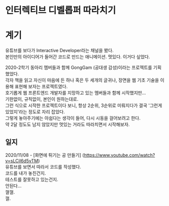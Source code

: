 인터렉티브 디벨롭퍼 따라치기
============================

# 계기  
유튜브를 보다가 Interactive Developer라는 채널을 봤다.  
본인만의 아이디어가 들어간 코드로 만드는 애니메이션.
멋있다.
이거다 싶었다.  
 
2020-2학기 동아리 멤버들과 함께 GongGam (공대생 감성)이라는 프로젝트를 기획했었다.  
각자 책을 읽고 자신이 마음에 든 하나 혹은 두 세개의 글귀나, 장면을 웹 기초 기술을 이용해 표현해 보자는 프로젝트였다.  
호기롭게 웹 프론트엔드 개발자를 지망하고 있는 멤버들과 함께 시작했지만...  
기한없이, 규칙없이, 본인이 원하는대로.  
그런 식으로 시작한 프로젝트이다 보니, 항상 2순위, 3순위로 미뤄지다가 결국 '그런게 있었지'라는 정도로 자리 잡았다.  
그렇게 놓아주기에는 아쉽다는 생각이 들어, 다시 시동을 걸어보려고 한다.  
약 2달 정도도 남지 않았지만 멋있는 거라도 따라치면서 시작해보자.  

## 일지
2020/11/08 - [화면에 튀기는 공 만들기] (https://www.youtube.com/watch?v=sLCiI6d5vTM)  
유튜브를 보면서 따라서 코드를 작성했다.  
코드를 내가 놓친건지.  
테스트를 잘못하고 있는건지.  
안된다...  
껄껄.  
껄.  


